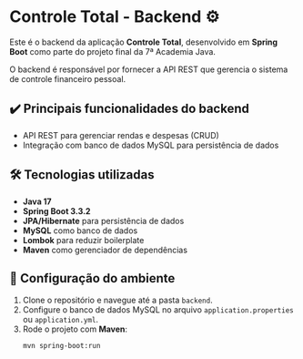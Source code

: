 # Controle Total - Backend ⚙️

Este é o backend da aplicação **Controle Total**, desenvolvido em **Spring Boot** como parte do projeto final da 7ª Academia Java.

O backend é responsável por fornecer a API REST que gerencia o sistema de controle financeiro pessoal.

## ✔️ Principais funcionalidades do backend

- API REST para gerenciar rendas e despesas (CRUD)
- Integração com banco de dados MySQL para persistência de dados

## 🛠 Tecnologias utilizadas

- **Java 17**
- **Spring Boot 3.3.2**
- **JPA/Hibernate** para persistência de dados
- **MySQL** como banco de dados
- **Lombok** para reduzir boilerplate
- **Maven** como gerenciador de dependências

## 📃 Configuração do ambiente

1. Clone o repositório e navegue até a pasta `backend`.
2. Configure o banco de dados MySQL no arquivo `application.properties` ou `application.yml`.
3. Rode o projeto com **Maven**:
   ```bash
   mvn spring-boot:run
